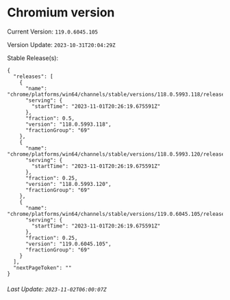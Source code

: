 # Chromium version

Current Version: `119.0.6045.105`

Version Update: `2023-10-31T20:04:29Z`

Stable Release(s):
```
{
  "releases": [
    {
      "name": "chrome/platforms/win64/channels/stable/versions/118.0.5993.118/releases/1698870379",
      "serving": {
        "startTime": "2023-11-01T20:26:19.675591Z"
      },
      "fraction": 0.5,
      "version": "118.0.5993.118",
      "fractionGroup": "69"
    },
    {
      "name": "chrome/platforms/win64/channels/stable/versions/118.0.5993.120/releases/1698870379",
      "serving": {
        "startTime": "2023-11-01T20:26:19.675591Z"
      },
      "fraction": 0.25,
      "version": "118.0.5993.120",
      "fractionGroup": "69"
    },
    {
      "name": "chrome/platforms/win64/channels/stable/versions/119.0.6045.105/releases/1698870379",
      "serving": {
        "startTime": "2023-11-01T20:26:19.675591Z"
      },
      "fraction": 0.25,
      "version": "119.0.6045.105",
      "fractionGroup": "69"
    }
  ],
  "nextPageToken": ""
}
```

###### Last Update: `2023-11-02T06:00:07Z`
        